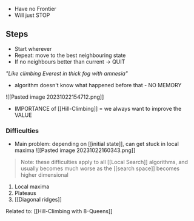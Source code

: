 - Have no Frontier
- Will just STOP

## Steps
- Start wherever
- Repeat: move to the best neighbouring state
- If no neighbours better than current → QUIT


*"Like climbing Everest in thick fog with amnesia"*
- algorithm doesn't know what happened before that - NO MEMORY

![[Pasted image 20231022154712.png]]
- IMPORTANCE of [[Hill-Climbing]] = we always want to improve the VALUE

### Difficulties
- Main problem: depending on [[initial state]], can get stuck in local maxima
![[Pasted image 20231022160343.png]]
> Note: these difficulties apply to all [[Local Search]] algorithms, and usually becomes much worse as the [[search space]] becomes higher dimensional
1. Local maxima
2. Plateaus
3. [[Diagonal ridges]]

Related to: [[Hill-Climbing with 8-Queens]]